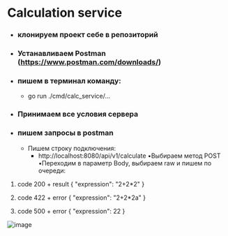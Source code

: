# Calculation service

- ### клонируем проект себе в репозиторий
- ### Устанавливаем Postman (https://www.postman.com/downloads/)
- ### пишем в терминал команду: 
    - go run ./cmd/calc_service/...
- ### Принимаем все условия сервера
- ### пишем запросы в postman 
    - Пишем строку подключения:<br>
        - http://localhost:8080/api/v1/calculate
•Выбираем метод POST
•Переходим в параметр Body, выбираем raw и пишем по очереди:
1. code 200 + result
{
    "expression": "2+2*2"
}

2. code 422 + error
{
    "expression": "2+2*2a"
}

3. code 500 + error
{
    "expression": 22
}

![image](https://github.com/user-attachments/assets/d3c14530-ee70-4ceb-9ae4-ff08fb07d524)

